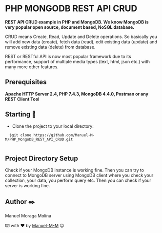 # PHP MONGODB REST API CRUD

**REST API CRUD example in PHP and MongoDB. We know MongoDB is very popular open source, document based, NoSQL database.**

CRUD means Create, Read, Update and Delete operations. So basically you will add new data (create), fetch data (read), edit existing data (update) and remove existing data (delete) from database.

REST or RESTful API is now most popular framework due to its performance, support of multiple media types (text, html, json etc.) with many more other features.

## Prerequisites

**Apache HTTP Server 2.4, PHP 7.4.3, MongoDB 4.4.0, Postman or any REST Client Tool**

## Starting  🚀

* Clone the project to your local directory:
````
  $git clone https://github.com/Manuel-M-M/PHP_MongoDB_REST_API_CRUD.git
````
````
````  

## Project Directory Setup

Check if your MongoDB instance is working fine. Then you can try to connect to MongoDB server using MongoDB client where you check your collection, your data, you perform query etc. Then you can check if your server is working fine.  

## Author  ✒️

 Manuel Moraga Molina

⌨️ with ❤️ by [Manuel-M-M](https://github.com/Manuel-M-M) 😊
  

